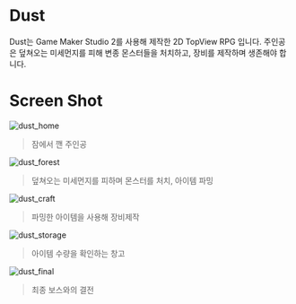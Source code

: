 # Dust
Dust는 Game Maker Studio 2를 사용해 제작한 2D TopView RPG 입니다. 주인공은 덮쳐오는 미세먼지를 피해 변종 몬스터들을 처치하고, 장비를 제작하며 생존해야 합니다.

# Screen Shot
![dust_home](https://user-images.githubusercontent.com/40337311/72957558-5d489900-3de7-11ea-94d6-463531b1e89a.png)
> 잠에서 깬 주인공

![dust_forest](https://user-images.githubusercontent.com/40337311/72957581-6d607880-3de7-11ea-823c-36b9b66a1070.png)
> 덮쳐오는 미세먼지를 피하며 몬스터를 처치, 아이템 파밍

![dust_craft](https://user-images.githubusercontent.com/40337311/72957582-6d607880-3de7-11ea-9cc8-8a2803ca48bb.png)
> 파밍한 아이템을 사용해 장비제작

![dust_storage](https://user-images.githubusercontent.com/40337311/72957579-6d607880-3de7-11ea-8773-f4ec12996782.png)
> 아이템 수량을 확인하는 창고

![dust_final](https://user-images.githubusercontent.com/40337311/72957583-6d607880-3de7-11ea-8321-32ade76ba25f.png)
> 최종 보스와의 결전
